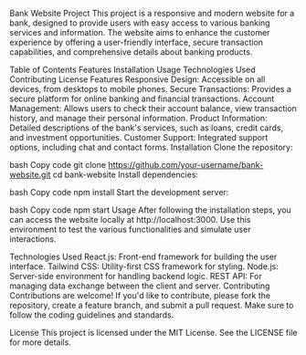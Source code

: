 Bank Website Project
This project is a responsive and modern website for a bank, designed to provide users with easy access to various banking services and information. The website aims to enhance the customer experience by offering a user-friendly interface, secure transaction capabilities, and comprehensive details about banking products.

Table of Contents
Features
Installation
Usage
Technologies Used
Contributing
License
Features
Responsive Design: Accessible on all devices, from desktops to mobile phones.
Secure Transactions: Provides a secure platform for online banking and financial transactions.
Account Management: Allows users to check their account balance, view transaction history, and manage their personal information.
Product Information: Detailed descriptions of the bank's services, such as loans, credit cards, and investment opportunities.
Customer Support: Integrated support options, including chat and contact forms.
Installation
Clone the repository:

bash
Copy code
git clone https://github.com/your-username/bank-website.git
cd bank-website
Install dependencies:

bash
Copy code
npm install
Start the development server:

bash
Copy code
npm start
Usage
After following the installation steps, you can access the website locally at http://localhost:3000. Use this environment to test the various functionalities and simulate user interactions.

Technologies Used
React.js: Front-end framework for building the user interface.
Tailwind CSS: Utility-first CSS framework for styling.
Node.js: Server-side environment for handling backend logic.
REST API: For managing data exchange between the client and server.
Contributing
Contributions are welcome! If you'd like to contribute, please fork the repository, create a feature branch, and submit a pull request. Make sure to follow the coding guidelines and standards.

License
This project is licensed under the MIT License. See the LICENSE file for more details.
